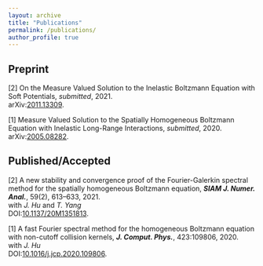 ```yaml
---
layout: archive
title: "Publications"
permalink: /publications/
author_profile: true
---
```


Preprint
---

[2] On the Measure Valued Solution to the Inelastic Boltzmann Equation with Soft Potentials, _submitted_, 2021. <br>
    arXiv:[2011.13309](https://arxiv.org/abs/2011.13309).
    
[1] Measure Valued Solution to the Spatially Homogeneous Boltzmann Equation with Inelastic Long-Range Interactions, _submitted_, 2020.<br>
    arXiv:[2005.08282](https://arxiv.org/abs/2005.08282).


Published/Accepted
---

[2] A new stability and convergence proof of the Fourier-Galerkin spectral method for the spatially homogeneous Boltzmann equation, _**SIAM J. Numer. Anal.**_, 59(2), 613–633, 2021.<br>
    with _J. Hu_ and _T. Yang_<br>
    DOI:[10.1137/20M1351813](https://doi.org/10.1137/20M1351813).

[1] A fast Fourier spectral method for the homogeneous Boltzmann equation with non-cutoff collision kernels, _**J. Comput. Phys.**_, 423:109806, 2020. <br>
    with _J. Hu_<br>
    DOI:[10.1016/j.jcp.2020.109806](https://doi.org/10.1016/j.jcp.2020.109806).
